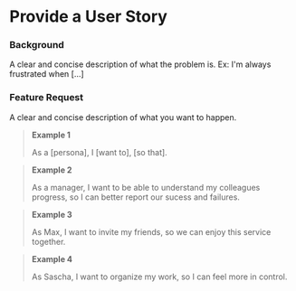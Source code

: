 <!--yml front matter not required
---
name: Tracking issue
about: Use this template for tracking new features.
title: "[DATE]: [FEATURE NAME]"
labels: tracking issue, needs triage
assignees: octocat
---
-->

# Provide a User Story

### Background
A clear and concise description of what the problem is. Ex: I'm always frustrated when [...]

### Feature Request
A clear and concise description of what you want to happen.

> **Example 1**
>
> As a [persona], I [want to], [so that].

> **Example 2**
>
> As a manager, I want to be able to understand my colleagues progress, so I can better report our sucess and failures.

> **Example 3**
>
> As Max, I want to invite my friends, so we can enjoy this service together.

> **Example 4**
>
> As Sascha, I want to organize my work, so I can feel more in control.
